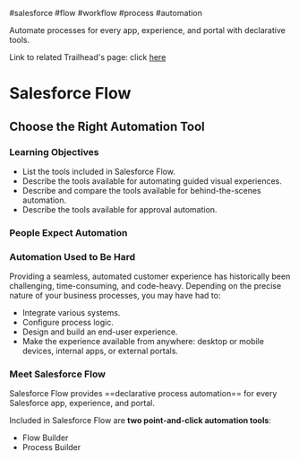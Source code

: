 #salesforce #flow #workflow #process #automation 

Automate processes for every app, experience, and portal with declarative tools.

Link to related Trailhead's page: click [here](https://trailhead.salesforce.com/en/content/learn/modules/business_process_automation)

# Salesforce Flow

## Choose the Right Automation Tool

### Learning Objectives

- List the tools included in Salesforce Flow.
- Describe the tools available for automating guided visual experiences.
- Describe and compare the tools available for behind-the-scenes automation.
- Describe the tools available for approval automation.

### People Expect Automation

### Automation Used to Be Hard
Providing a seamless, automated customer experience has historically been challenging, time-consuming, and code-heavy. Depending on the precise nature of your business processes, you may have had to:


- Integrate various systems.
- Configure process logic.
- Design and build an end-user experience.
- Make the experience available from anywhere: desktop or mobile devices, internal apps, or external portals.

### Meet Salesforce Flow
Salesforce Flow provides ==declarative process automation== for every Salesforce app, experience, and portal.

Included in Salesforce Flow are **two point-and-click automation tools**:

- Flow Builder
- Process Builder